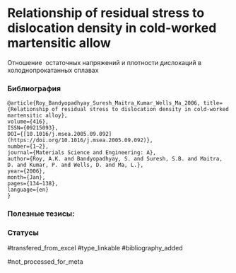# Relationship of residual stress to dislocation density in cold-worked martensitic allow

Отношение  остаточных напряжений и плотности дислокаций в холоднопрокатанных сплавах

### Библиография
```
@article{Roy_Bandyopadhyay_Suresh_Maitra_Kumar_Wells_Ma_2006, title={Relationship of residual stress to dislocation density in cold-worked martensitic alloy},
volume={416},
ISSN={09215093},
DOI={[10.1016/j.msea.2005.09.092](https://doi.org/10.1016/j.msea.2005.09.092)},
number={1–2},
journal={Materials Science and Engineering: A},
author={Roy, A.K. and Bandyopadhyay, S. and Suresh, S.B. and Maitra, D. and Kumar, P. and Wells, D. and Ma, L.},
year={2006},
month={Jan},
pages={134–138},
language={en}
}
```

### Полезные тезисы:

### Статусы
#transfered_from_excel 
#type_linkable 
#bibliography_added

#not_processed_for_meta
